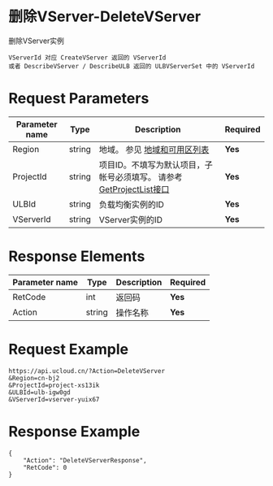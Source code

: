 # 删除VServer-DeleteVServer

删除VServer实例

```
VServerId 对应 CreateVServer 返回的 VServerId
或者 DescribeVServer / DescribeULB 返回的 ULBVServerSet 中的 VServerId
```

# Request Parameters
|Parameter name|Type|Description|Required|
|---|---|---|---|
|Region|string|地域。 参见 [地域和可用区列表](../summary/regionlist.html)|**Yes**|
|ProjectId|string|项目ID。不填写为默认项目，子帐号必须填写。 请参考[GetProjectList接口](../summary/get_project_list.html)|**Yes**|
|ULBId|string|负载均衡实例的ID|**Yes**|
|VServerId|string|VServer实例的ID|**Yes**|

# Response Elements
|Parameter name|Type|Description|Required|
|---|---|---|---|
|RetCode|int|返回码|**Yes**|
|Action|string|操作名称|**Yes**|

# Request Example
```
https://api.ucloud.cn/?Action=DeleteVServer
&Region=cn-bj2
&ProjectId=project-xs13ik
&ULBId=ulb-igw0gd
&VServerId=vserver-yuix67
```

# Response Example
```
{
    "Action": "DeleteVServerResponse", 
    "RetCode": 0
}
```

